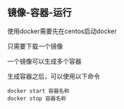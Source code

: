 ## 镜像-容器-运行

使用docker需要先在centos启动docker

只需要下载一个镜像

一个镜像可以生成多个容器

生成容器之后，可以使用以下命令

    docker start 容器名称
    docker stop 容器名称
